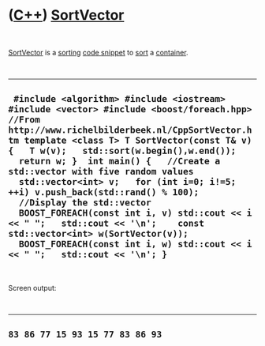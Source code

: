 



 

 

 

 

 

([C++](Cpp.md)) [SortVector](CppSortVector.md)
================================================

 

[SortVector](CppSortVector.md) is a [sorting](CppSort.md) [code
snippet](CppCodeSnippets.md) to [sort](CppSort.md) a
[container](CppContainer.md).

 

  ----------------------------------------------------------------------------------------------------------------------------------------------------------------------------------------------------------------------------------------------------------------------------------------------------------------------------------------------------------------------------------------------------------------------------------------------------------------------------------------------------------------------------------------------------------------------------------------------------------------------------------------------
  ` #include <algorithm> #include <iostream> #include <vector> #include <boost/foreach.hpp>  //From http://www.richelbilderbeek.nl/CppSortVector.htm template <class T> T SortVector(const T& v) {   T w(v);   std::sort(w.begin(),w.end());   return w; }  int main() {   //Create a std::vector with five random values   std::vector<int> v;   for (int i=0; i!=5; ++i) v.push_back(std::rand() % 100);    //Display the std::vector   BOOST_FOREACH(const int i, v) std::cout << i << " ";   std::cout << '\n';    const std::vector<int> w(SortVector(v));   BOOST_FOREACH(const int i, w) std::cout << i << " ";   std::cout << '\n'; }`
  ----------------------------------------------------------------------------------------------------------------------------------------------------------------------------------------------------------------------------------------------------------------------------------------------------------------------------------------------------------------------------------------------------------------------------------------------------------------------------------------------------------------------------------------------------------------------------------------------------------------------------------------------

 

Screen output:

 

  -----------------------------------
  ` 83 86 77 15 93 15 77 83 86 93 `
  -----------------------------------

 

 

 

 

 





 



